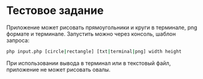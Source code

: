 # Тестовое задание
Приложение может рисовать прямоугольники и круги в терминале, png формате и терминале.
Запустить можно через консоль, шаблон запроса:
```bash
php input.php [circle|rectangle] [txt|terminal|png] width height
```
При использовании вывода в терминал или в текстовый файл, приложение не может рисовать овалы.

